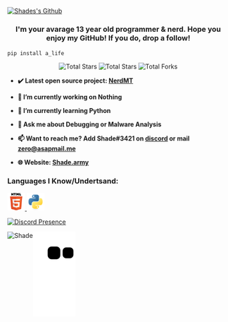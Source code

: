 <a href="https://shade.army" target="_blank"> <img src="https://cdn.discordapp.com/attachments/939231338077249577/958902327564185620/shadebannr2.gif?size=4096" alt="Shades's Github"/></a>
<h3 align="center">I'm your avarage 13 year old programmer & nerd. Hope you enjoy my GitHub! If you do, drop a follow!</h3>

```sh-session
pip install a_life
```

<p align="center">
<img src="https://komarev.com/ghpvc/?username=Shade3421&label=Total%20Views&color=b700bf&style=flat" alt="Total Stars" />
<img src="https://img.shields.io/badge/dynamic/json?&label=Total%20Stars&color=ff0000&style=flat&style=for-the-badge&query=%24.stars&url=https://api.github-star-counter.workers.dev/user/Shade3421" alt="Total Stars" ></a>
<img src="https://img.shields.io/badge/dynamic/json?&label=Total%20Forks&color=ff7700&style=flat&style=for-the-badge&query=%24.forks&url=https://api.github-star-counter.workers.dev/user/Shade3421" alt="Total Forks"></a> </p>

- **✔️ Latest open source project: [NerdMT](https://github.com/Shade3421/NerdMultiTool)**

- **🔭 I’m currently working on Nothing**

- **🌱 I’m currently learning Python**

- **💬 Ask me about Debugging or Malware Analysis**

- **📫 Want to reach me? Add Shade#3421 on [discord](https://shade.army) or mail zero@asapmail.me**

- **🌐 Website: [Shade.army](https://shade.army)**

<h3 align="left">Languages I Know/Undertsand:</h3>
<p align="left"> <a href="https://www.w3.org/html/" target="_blank" rel="noreferrer"> <img src="https://raw.githubusercontent.com/devicons/devicon/master/icons/html5/html5-original-wordmark.svg" alt="html5" width="40" height="40"/> </a> <a href="https://www.python.org" target="_blank" rel="noreferrer"> <img src="https://raw.githubusercontent.com/devicons/devicon/master/icons/python/python-original.svg" alt="python" width="40" height="40"/> </a> </p>



[![Discord Presence](https://lanyard.cnrad.dev/api/893896965820149780)](https://discord.com/users/893896965820149780)

</a><img align="left" src="https://github-readme-stats.vercel.app/api/top-langs?username=shade3421&count_private=true&hide=procfile&theme=dark&border_color=000000&cache_seconds=1800&layout=compact&langs_count=10&custom_title=Most Used Coding Languages" alt="Shade" /> </p>


<img align="center" src="https://github.com/rafaballerini/rafaballerini/blob/output/github-contribution-grid-snake.svg" alt="Snook hehe"/>
